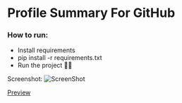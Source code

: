 # Profile Summary For GitHub

### How to run:

- Install requirements
- pip install -r requirements.txt
- Run the project  🐱‍💻

Screenshot:
![ScreenShot](https://i.imgur.com/puLbfmW.png)

[Preview](https://py-profile-summary-for-github.herokuapp.com/)
